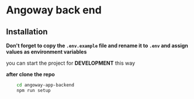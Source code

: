 
# Angoway back end
## Installation

**Don't forget to copy the `.env.example` file and rename it to `.env` and assign values as environment variables**


you can start the project for **DEVELOPMENT** this way

**after clone the repo**

```bash
    cd angoway-app-backend
    npm run setup
```

